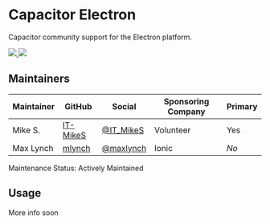 # Capacitor Electron

Capacitor community support for the Electron platform.

<!-- Badges -->
<a href="https://npmjs.com/package/@capacitor-community/electron">
  <img src="https://img.shields.io/npm/v/@capacitor-community/electron.svg">
</a>
<a href="https://npmjs.com/package/@capacitor-community/electron">
  <img src="https://img.shields.io/npm/l/@capacitor-community/electron.svg">
</a>

## Maintainers

| Maintainer | GitHub | Social | Sponsoring Company | Primary  |
| -----------| -------| -------| ------------------ | -------- |
| Mike S. | [IT-MikeS](https://github.com/IT-MikeS) | [@IT_MikeS](https://twitter.com/IT_MikeS) | Volunteer | Yes |
| Max Lynch | [mlynch](https://github.com/mlynch) | [@maxlynch](https://twitter.com/maxlynch) | Ionic | *No* |

Maintenance Status: Actively Maintained

## Usage

More info soon
